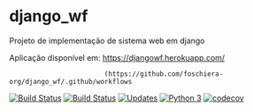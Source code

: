 # django_wf
Projeto de implementação de sistema web em django

Aplicação disponível em: https://djangowf.herokuapp.com/

                            (https://github.com/foschiera-org/django_wf/.github/workflows
[![Build Status](https://github.com/foschiera-org/django_wf/.github/workflows/Pypro_GA/badge.svg)](https://github.com/foschiera-org/django_wf)
[![Build Status](https://travis-ci.com/foschiera-org/django_wf.svg?branch=main)](https://travis-ci.com/foschiera-org/django_wf)
[![Updates](https://pyup.io/repos/github/foschiera-org/django_wf/shield.svg)](https://pyup.io/repos/github/foschiera-org/django_wf)
[![Python 3](https://pyup.io/repos/github/foschiera-org/django_wf/python-3-shield.svg)](https://pyup.io/repos/github/foschiera-org/django_wf)
[![codecov](https://codecov.io/gh/foschiera-org/django_wf/branch/main/graph/badge.svg)](https://codecov.io/gh/foschiera-org/django_wf)
